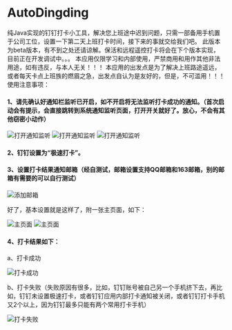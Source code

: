 # AutoDingding
纯Java实现的钉钉打卡小工具，解决您上班途中迟到问题，只需一部备用手机置于公司工位，设置一下第二天上班打卡时间，接下来的事就交给我们吧。
此版本为beta版本，有不到之处还请谅解。保活和远程遥控打卡将会在下个版本实现，目前正在开发调试中。。。
本应用仅限学习和内部使用，严禁商用和用作其他非法用途，如有违反，与本人无关！！！
本应用的出发点是为了解决上班路途遥远，或者每天卡点上班族的燃眉之急，出发点自认为是友好的，但是，不可滥用！！！
使用注意事项：
#### 1、请先确认好通知栏监听已开启，如不开启将无法监听打卡成功的通知。（首次启动会有提示，会直接跳转到系统通知监听页面，打开开关就好了。放心，不会有其他窃密小动作）

![打开通知监听](https://github.com/AndroidCoderPeng/AutoDingding/blob/master/demoImage/0.jpg)
![打开通知监听](https://github.com/AndroidCoderPeng/AutoDingding/blob/master/demoImage/1.jpg)
![打开通知监听](https://github.com/AndroidCoderPeng/AutoDingding/blob/master/demoImage/2.jpg)

#### 2、钉钉设置为“极速打卡”。

#### 3、设置打卡结果通知邮箱（经自测试，邮箱设置支持QQ邮箱和163邮箱，别的邮箱有需要的可以自行测试）

![添加邮箱](https://github.com/AndroidCoderPeng/AutoDingding/blob/master/demoImage/3.jpg)

好了，基本设置就是这样了，附一张主页面，如下：

![主页面](https://github.com/AndroidCoderPeng/AutoDingding/blob/master/demoImage/4.jpg)
![主页面](https://github.com/AndroidCoderPeng/AutoDingding/blob/master/demoImage/5.jpg)

#### 4、打卡结果如下：

a、打卡成功

![打卡成功](https://github.com/AndroidCoderPeng/AutoDingding/blob/master/demoImage/6.jpg)

b、打卡失败（失败原因有很多，比如，钉钉账号被自己另一个手机挤下去，再比如，钉钉未设置极速打卡，或者钉钉应用内部打卡通知被关闭，或者钉钉打卡手机又2个以上，因为钉钉最多只能有两个常用打卡手机）

![打卡失败](https://github.com/AndroidCoderPeng/AutoDingding/blob/master/demoImage/7.jpg)
